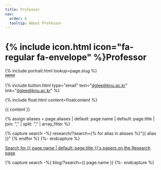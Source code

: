 ```yaml
---
title: Professor
nav:
  order: 6
  tooltip: About Professor
---
```


# {% include icon.html icon="fa-regular fa-envelope" %}Professor

<div>
  <div>
    {% include portrait.html lookup=page.slug %}
  </div>
  <div>
    fffffff
  </div>
</div>


{%
  include button.html
  type="email"
  text="dglee@knu.ac.kr"
  link="dglee@knu.ac.kr"
%}

{% include float.html content=floatcontent %}

{{ content }}

{% assign aliases = page.aliases
  | default: page.name
  | default: page.title
  | join: ","
  | split: ","
  | array_filter
%}

{% capture search -%}
  research/?search={% for alias in aliases %}"{{ alias }}" {% endfor %}
{%- endcapture %}

<p class="center">
  <a href="{{ search | relative_url | uri_escape }}">
    Search for {{ page.name | default: page.title }}'s papers on the Research page
  </a>
</p>

{% capture search -%}
  blog/?search={{ page.name }}
{%- endcapture %}
